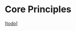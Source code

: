 # Core Principles

[[todo]]

[//begin]: # "Autogenerated link references for markdown compatibility"
[todo]: todo.md "Todos"
[//end]: # "Autogenerated link references"
